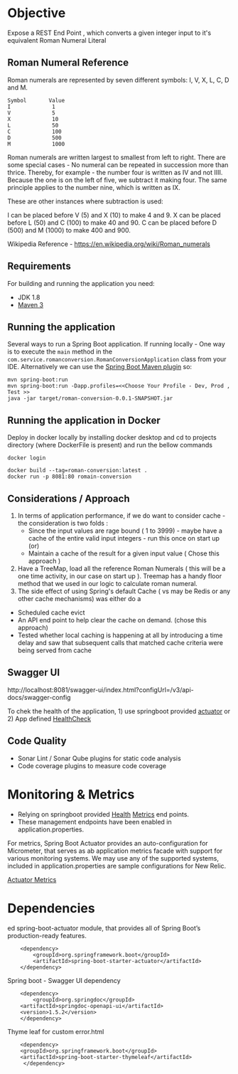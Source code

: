 # Objective
Expose a REST End Point , which converts a given integer input to it's equivalent Roman Numeral Literal

## Roman Numeral Reference
Roman numerals are represented by seven different symbols: I, V, X, L, C, D and M.

```shell
Symbol       Value
I             1
V             5
X             10
L             50
C             100
D             500
M             1000
```

Roman numerals are written largest to smallest from left to right.  There are some special cases - No numeral can be repeated in succession more than thrice. Thereby, for example - the number four is written as IV and not IIII.
Because the one is on the left of five, we subtract it making four. The same principle applies to the number nine, which is written as IX. 

These are other instances where subtraction is used:

I can be placed before V (5) and X (10) to make 4 and 9.
X can be placed before L (50) and C (100) to make 40 and 90.
C can be placed before D (500) and M (1000) to make 400 and 900.

Wikipedia Reference - https://en.wikipedia.org/wiki/Roman_numerals

## Requirements

For building and running the application you need:

- JDK 1.8
- [Maven 3](https://maven.apache.org)

## Running the application

Several ways to run a Spring Boot application. If running locally - One way is to execute the `main` method in the `com.service.romanconversion.RomanConversionApplication` class from your IDE.
Alternatively we can use the [Spring Boot Maven plugin](https://docs.spring.io/spring-boot/docs/current/reference/html/build-tool-plugins-maven-plugin.html) so:

```shell
mvn spring-boot:run
mvn spring-boot:run -Dapp.profiles=<<Choose Your Profile - Dev, Prod , Test >>
java -jar target/roman-conversion-0.0.1-SNAPSHOT.jar
```

## Running the application in Docker
Deploy in docker locally by installing docker desktop and cd to projects directory (where DockerFile is present) and run the bellow commands

```shell
docker login

docker build --tag=roman-conversion:latest .
docker run -p 8081:80 romain-conversion
```

## Considerations / Approach 

1) In terms of application performance, if we do want to consider cache - the consideration is two folds :
   - Since the input values are rage bound ( 1 to 3999) - maybe have a cache of the entire valid input integers - run this once on start up (or)
   - Maintain a cache of the result for a given input value ( Chose this approach )
2) Have a TreeMap, load all the reference Roman Numerals ( this will be a one time activity, in our case on start up ). Treemap has a handy floor method that we used in our logic to calculate roman numeral.
3) The side effect of using Spring's default Cache ( vs may be Redis or any other cache mechanisms) was either do a
  - Scheduled cache evict
  - An API end point to help clear the cache on demand. (chose this approach)
  - Tested whether local caching is happening at all by introducing a time delay and saw that subsequent calls that matched cache criteria were being served from cache

## Swagger UI 

http://localhost:8081/swagger-ui/index.html?configUrl=/v3/api-docs/swagger-config

To chek the health of the application, 1) use springboot provided [actuator](http://localhost:8080/actuator/health) or 2) App defined [HealthCheck](http://localhost:8080/)

## Code Quality
- Sonar Lint  / Sonar Qube plugins for static code analysis
- Code coverage plugins to measure code coverage 

# Monitoring & Metrics 
- Relying on springboot provided [Health](http://localhost:8081/actuator/health) [Metrics](http://localhost:8081/actuator/metrics) end points. 
- These management endpoints have been enabled in application.properties. 

For metrics, Spring Boot Actuator provides an auto-configuration for Micrometer, that serves as ab application metrics facade with support for various monitoring systems. We may use any of the supported systems,
included in application.properties are sample configurations for New Relic.

[Actuator Metrics](https://docs.spring.io/spring-boot/docs/current/reference/html/actuator.html#actuator.metrics)

# Dependencies

ed spring-boot-actuator module, that provides all of Spring Boot’s production-ready features.

```shell
    <dependency>
        <groupId>org.springframework.boot</groupId>
        <artifactId>spring-boot-starter-actuator</artifactId>
    </dependency>
```
Spring boot - Swagger UI dependency 

```shell
    <dependency>
        <groupId>org.springdoc</groupId>
	<artifactId>springdoc-openapi-ui</artifactId>
	<version>1.5.2</version>
    </dependency>
```
Thyme leaf for custom error.html

```shell
    <dependency>
	<groupId>org.springframework.boot</groupId>
	<artifactId>spring-boot-starter-thymeleaf</artifactId>
     </dependency>
```
